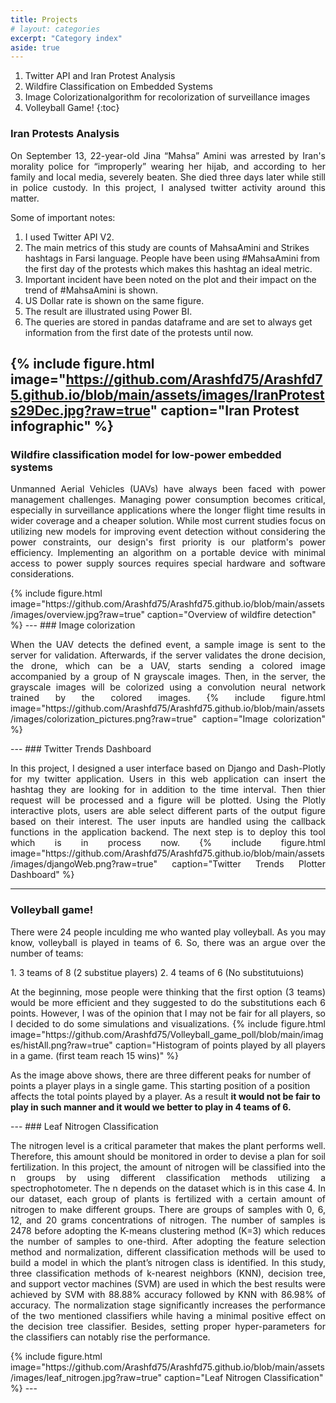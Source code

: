 ```yaml
---
title: Projects
# layout: categories
excerpt: "Category index"
aside: true
---
```

1. Twitter API and Iran Protest Analysis
2. Wildfire Classification on Embedded Systems
3. Image Colorizationalgorithm for recolorization of surveillance images
4. Volleyball Game!
{:toc}
### Iran Protests Analysis
<p style='text-align: justify;'>   
On September 13, 22-year-old Jina “Mahsa” Amini was arrested by Iran's morality police for “improperly” wearing her hijab, and according to her family and local media, severely beaten. She died three days later while still in police custody. In this project, I analysed twitter activity around this matter.
</p>
Some of important notes:

1. I used Twitter API V2. 
2. The main metrics of this study are counts of MahsaAmini and Strikes hashtags in Farsi language. People have been using #MahsaAmini from the first day of the protests which makes this hashtag an ideal metric. 
3. Important incident have been noted on the plot and their impact on the trend of #MahsaAmini is shown.
4. US Dollar rate is shown on the same figure. 
5. The result are illustrated using Power BI.
6. The queries are stored in pandas dataframe and are set to always get information from the first date of the protests until now.

{% include figure.html image="https://github.com/Arashfd75/Arashfd75.github.io/blob/main/assets/images/IranProtests29Dec.jpg?raw=true" caption="Iran Protest infographic" %}
---
### Wildfire classification model for low-power embedded systems
<p style='text-align: justify;'>   
Unmanned Aerial Vehicles (UAVs) have always been faced with power management challenges. Managing power consumption becomes critical, especially in surveillance applications where the longer flight time results in wider coverage and a cheaper solution.
While most current studies focus on utilizing new models for improving event detection without considering the power constraints, our design's first priority is our platform's power efficiency. Implementing an algorithm on a portable device with minimal access to power supply sources requires special hardware and software considerations.
</p>
{% include figure.html image="https://github.com/Arashfd75/Arashfd75.github.io/blob/main/assets/images/overview.jpg?raw=true" caption="Overview of wildfire detection" %}
---
### Image colorization
<p style='text-align: justify;'>   
When the UAV detects the defined event, a sample image is sent to
the server for validation. Afterwards, if the server validates the drone decision, the drone, which can be a
UAV, starts sending a colored image accompanied by a group of N grayscale images. Then, in the server,
the grayscale images will be colorized using a convolution neural network trained by the colored images.
{% include figure.html image="https://github.com/Arashfd75/Arashfd75.github.io/blob/main/assets/images/colorization_pictures.png?raw=true" caption="Image colorization" %}
</p>
---
### Twitter Trends  Dashboard
<p style='text-align: justify;'>
In this project, I designed a user interface based on Django and Dash-Plotly for my twitter application. Users in this web application can insert the hashtag they are looking for in addition to the time interval. Then thier request will be processed and a figure will be plotted. Using the Plotly interactive plots, users are able select different parts of the output figure based on their interest. The user inputs are handled using the callback functions in the application backend. The next step is to deploy this tool which is in process now.
{% include figure.html image="https://github.com/Arashfd75/Arashfd75.github.io/blob/main/assets/images/djangoWeb.png?raw=true" caption="Twitter Trends Plotter Dashboard" %}
 </p>

---
### Volleyball game!
<p style='text-align: justify;'>   
There were 24 people inculding me who wanted play volleyball. As you may know, volleyball is played in teams of 6. So, there was an argue over the number of teams:
 </p>
1. 3 teams of 8 (2 substitue players)
2. 4 teams of 6 (No substitutuions)
<p style='text-align: justify;'> 
At the beginning, mose people were thinking that the first option (3 teams) would be more efficient and they suggested to do the substitutions each 6 points. However, I was of the opinion that I may not be fair for all players, so I decided to do some simulations and visualizations.
{% include figure.html image="https://github.com/Arashfd75/Volleyball_game_poll/blob/main/images/histAll.png?raw=true" caption="Histogram of points played by all players in a game. (first team reach 15 wins)" %}

As the image above shows, there are three different peaks for number of points a player plays in a single game. This starting position of a position affects the total points played by a player. As a result **it would not be fair to play in such manner and it would we better to play in 4 teams of 6.**
 </p>
---
### Leaf Nitrogen Classification
<p style='text-align: justify;'>   
The nitrogen level is a critical parameter that makes the plant performs well. Therefore, this amount should be monitored in order to devise a plan for soil fertilization. In this project, the amount of nitrogen will be classified into the n groups by using different classification methods utilizing a spectrophotometer. The n depends on the dataset which is in this case 4. In our dataset, each group of plants is fertilized with a certain amount of nitrogen to make different groups. There are groups of samples with 0, 6, 12, and 20 grams concentrations of nitrogen. The number of samples is 2478 before adopting the K-means clustering method (K=3) which reduces the number of samples to one-third. After adopting the feature selection method and normalization, different classification methods will be used to build a model in which the plant’s nitrogen class is identified. In this study, three classification methods of k-nearest neighbors (KNN), decision tree, and support vector machines (SVM) are used in which the best results were achieved by SVM with 88.88% accuracy followed by KNN with 86.98% of accuracy. The normalization stage significantly increases the performance of the two mentioned classifiers while having a minimal positive effect on the decision tree classifier. Besides, setting proper hyper-parameters for the classifiers can notably rise the performance.
 </p>
{% include figure.html image="https://github.com/Arashfd75/Arashfd75.github.io/blob/main/assets/images/leaf_nitrogen.jpg?raw=true" caption="Leaf Nitrogen Classification" %}
---


